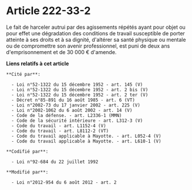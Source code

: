 # Article 222-33-2

Le fait de harceler autrui par des agissements répétés ayant pour objet ou pour effet une dégradation des conditions de
travail susceptible de porter atteinte à ses droits et à sa dignité, d'altérer sa santé physique ou mentale ou de
compromettre son avenir professionnel, est puni de deux ans d'emprisonnement et de 30 000 € d'amende.

**Liens relatifs à cet article**

	**Cité par**:

	  - Loi n°52-1322 du 15 décembre 1952 - art. 145 (V)
	  - Loi n°52-1322 du 15 décembre 1952 - art. 2 bis (V)
	  - Loi n°52-1322 du 15 décembre 1952 - art. 2 ter (V)
	  - Décret n°85-891 du 16 août 1985 - art. 6 (VT)
	  - Loi n°2002-73 du 17 janvier 2002 - art. 225 (V)
	  - Loi n°2002-1062 du 6 août 2002 - art. 14 (V)
	  - Code de la défense. - art. L2336-1 (MMN)
	  - Code de la sécurité intérieure - art. L312-3 (V)
	  - Code du travail - art. L1152-4 (V)
	  - Code du travail - art. L8112-2 (VT)
	  - Code du travail applicable à Mayotte. - art. L052-4 (V)
	  - Code du travail applicable à Mayotte. - art. L610-1 (V)

	**Codifié par**:

	  - Loi n°92-684 du 22 juillet 1992

	**Modifié par**:

	  - Loi n°2012-954 du 6 août 2012 - art. 2
